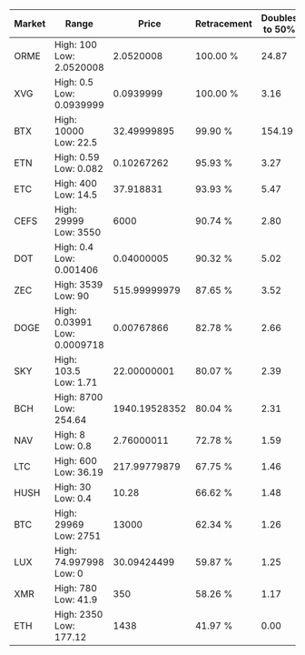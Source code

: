 | Market | Range | Price| Retracement | Doubles to 50% |
| --- | --- | --- | --- | --- |
| ORME | High: 100<br />Low: 2.0520008 | 2.0520008 | 100.00 % | 24.87 |
| XVG | High: 0.5<br />Low: 0.0939999 | 0.0939999 | 100.00 % | 3.16 |
| BTX | High: 10000<br />Low: 22.5 | 32.49999895 | 99.90 % | 154.19 |
| ETN | High: 0.59<br />Low: 0.082 | 0.10267262 | 95.93 % | 3.27 |
| ETC | High: 400<br />Low: 14.5 | 37.918831 | 93.93 % | 5.47 |
| CEFS | High: 29999<br />Low: 3550 | 6000 | 90.74 % | 2.80 |
| DOT | High: 0.4<br />Low: 0.001406 | 0.04000005 | 90.32 % | 5.02 |
| ZEC | High: 3539<br />Low: 90 | 515.99999979 | 87.65 % | 3.52 |
| DOGE | High: 0.03991<br />Low: 0.0009718 | 0.00767866 | 82.78 % | 2.66 |
| SKY | High: 103.5<br />Low: 1.71 | 22.00000001 | 80.07 % | 2.39 |
| BCH | High: 8700<br />Low: 254.64 | 1940.19528352 | 80.04 % | 2.31 |
| NAV | High: 8<br />Low: 0.8 | 2.76000011 | 72.78 % | 1.59 |
| LTC | High: 600<br />Low: 36.19 | 217.99779879 | 67.75 % | 1.46 |
| HUSH | High: 30<br />Low: 0.4 | 10.28 | 66.62 % | 1.48 |
| BTC | High: 29969<br />Low: 2751 | 13000 | 62.34 % | 1.26 |
| LUX | High: 74.997998<br />Low: 0 | 30.09424499 | 59.87 % | 1.25 |
| XMR | High: 780<br />Low: 41.9 | 350 | 58.26 % | 1.17 |
| ETH | High: 2350<br />Low: 177.12 | 1438 | 41.97 % | 0.00 |
